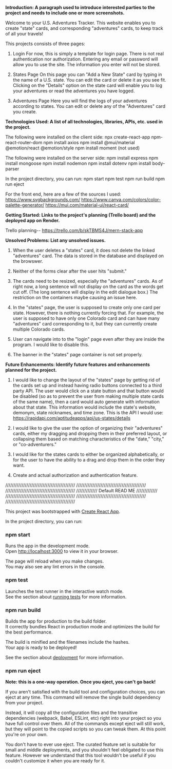 **Introduction: A paragraph used to introduce interested parties to the project and needs to include one or more screenshots.**

Welcome to your U.S. Adventures Tracker. This website enables you to create "state" cards, and corresponding "adventures" cards, to keep track of all your travels!

This projects consists of three pages:

1) Login
   For now, this is simply a template for login page. There is not real authentication nor authorization. Entering any email or password will allow you to use the site. The information you enter will not be stored. 

2) States Page
    On this page you can "Add a New State" card by typing in
    the name of a U.S. state. You can edit the card or delete it as you see fit. Clicking on the "Details" option on the state card will enable you to log your adventures or read the adventures you have logged.

3) Adventures Page
    Here you will find the logs of your adventures according to states. You can edit or delete any of the "Adventures" card you create. 

**Technologies Used: A list of all technologies, libraries, APIs, etc. used in the project.**

The following were installed on the client side:
npx create-react-app
npm-react-router-dom
npm install axios
npm install @mui/material @emotion/react @emotion/style
npm install moment (not used)

The following were installed on the server side:
npm install express
npm install mongoose
npm install nodemon
npm install dotenv
npm install body-parser

In the project directory, you can run:
npm start
npm test
npm run build
npm run eject

For the front end, here are a few of the sources I used: 
https://www.svgbackgrounds.com/
https://www.canva.com/colors/color-palette-generator/
https://mui.com/material-ui/react-card/


**Getting Started: Links to the project's planning (Trello board) and the deployed app on Render.**

Trello planning-- https://trello.com/b/skTBMS4J/mern-stack-app

**Unsolved Problems: List any unsolved issues.**

1) When the user deletes a "states" card, it does not delete the linked "adventures" card. The data is stored in the database and displayed on the browswer. 

2) Neither of the forms clear after the user hits "submit."

3) The cards need to be resized, especially the "adventures" cards. As of right now, a long sentence will not display on the card as the words get cut off. (The long sentence will display in the edit dialogue box.) The restriction on the containers maybe causing an issue here. 

4) In the "states" page, the user is supposed to create only one card per state. However, there is nothing currently forcing that. For example, the user is supposed to have only one Colorado card and can have many "adventures" card corresponding to it, but they can currently create multiple Colorado cards.

5) User can navigate into to the "login" page even after they are inside the program. I would like to disable this. 

6) The banner in the "states" page container is not set properly.

 



**Future Enhancements: Identify future features and enhancements planned for the project.**

1) I would like to change the layout of the "states" page by getting rid of the cards set up and instead having radio buttons connected to a third party API. The user would click on a state button and that button would be disabled (so as to prevent the user from making multiple state cards of the same name), then a card would auto generate with information about that state. This information would include the state's website, demonym, state nicknames, and time zone. This is the API I would use: https://rapidapi.com/aptitudeapps/api/us-states/details

2) I would like to give the user the option of organizing their "adventures" cards, either my dragging and dropping them in their preferred layout, or collapsing them based on matching characteristics of the "date," "city," or "co-adventurers."

3) I would like for the states cards to either be organized alphabetically, or for the user to have the ability to a drag and drop them in the order they want. 

4) Create and actual authorization and authentication feature. 


///////////////////////////////////////////
///////////////////////////////////////////
///////////////////////////////////////////
///////////// Default READ ME /////////////
///////////////////////////////////////////
///////////////////////////////////////////
///////////////////////////////////////////


This project was bootstrapped with [Create React App](https://github.com/facebook/create-react-app).

In the project directory, you can run:

### npm start

Runs the app in the development mode.\
Open [http://localhost:3000](http://localhost:3000) to view it in your browser.

The page will reload when you make changes.\
You may also see any lint errors in the console.

### npm test

Launches the test runner in the interactive watch mode.\
See the section about [running tests](https://facebook.github.io/create-react-app/docs/running-tests) for more information.

### npm run build

Builds the app for production to the build folder.\
It correctly bundles React in production mode and optimizes the build for the best performance.

The build is minified and the filenames include the hashes.\
Your app is ready to be deployed!

See the section about [deployment](https://facebook.github.io/create-react-app/docs/deployment) for more information.

### npm run eject

**Note: this is a one-way operation. Once you eject, you can't go back!**

If you aren't satisfied with the build tool and configuration choices, you can eject at any time. This command will remove the single build dependency from your project.

Instead, it will copy all the configuration files and the transitive dependencies (webpack, Babel, ESLint, etc) right into your project so you have full control over them. All of the commands except eject will still work, but they will point to the copied scripts so you can tweak them. At this point you're on your own.

You don't have to ever use eject. The curated feature set is suitable for small and middle deployments, and you shouldn't feel obligated to use this feature. However we understand that this tool wouldn't be useful if you couldn't customize it when you are ready for it.


